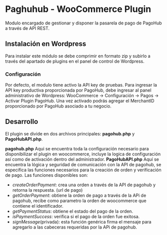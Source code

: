 # Paghuhub - WooCommerce Plugin
Modulo encargado de gestionar y disponer la pasarela de pago de PagoHub a través de API REST.

## Instalación en Wordpress
Para instalar este módulo se debe comprimir en formato zip y subirlo a través del apartado de plugins en el panel de control de Wordpress.

### Configuración
Por defecto, el modulo tiene activo la API key de pruebas. Para ingresar la API key productiva proporcionada por PagoHub, debe ingresar al panel administrativo de Wordpress: WooCommerce -> Configuración -> Pagos -> Activar Plugin PagoHub. Una vez activado podrás agregar el MerchantID proporcionado por PagoHub asociado a tu negocio.

## Desarrollo
El plugin se divide en dos archivos principales: **pagohub.php** y **PagoHubAPI.php**.

**pagohub.php**
Aqui se encuentra toda la configuración necesario para disponibilizar el plugin en woocommerce, incluye la logica de configuración así como de activación dentro del administrador.
**PagoHubAPI.php**
Aquí se encuentra la lógica y seguridad de comunicación con la API de pagohub, se especifica las funciones necesarios para la creación de orden y verificación de pago.
Las funciones disponibles son:
- _createOrderPayment_: crea una orden a través de la API de pagohub y retorna la respuesta. (url de pago)
- _getOrderPayment_: obtiene la orden de pago a través de la APi de pagohub, recibe como parametro la orden de woocommerce que contiene el identificador. 
- _getPaymentStatus_: obtiene el estado del pago de la orden.
- _isPaymentSuccess_: verifica si el pago de la orden fue exitosa.
- _signMessage_(privada): esta función genérica firma el mensaje para agregarlo a las cabeceras requeridas por la APi de pagohub.
 
